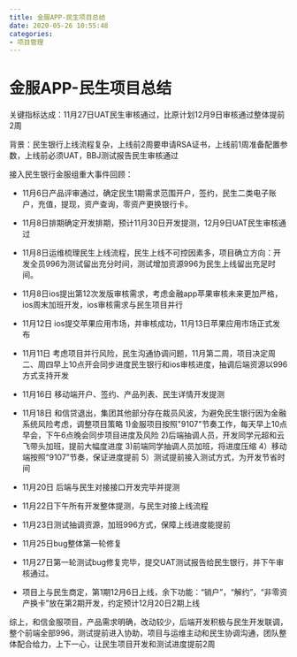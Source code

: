 ```yaml
---
title: 金服APP-民生项目总结
date: 2020-05-26 10:55:48
categories:
- 项目管理
---
```

# 金服APP-民生项目总结
关键指标达成：11月27日UAT民生审核通过，比原计划12月9日审核通过整体提前2周

背景：民生银行上线流程复杂，上线前2周要申请RSA证书，上线前1周准备配置参数，上线前必须UAT，BBJ测试报告民生审核通过

接入民生银行金服组重大事件回顾：
* 11月6日产品评审通过，确定民生1期需求范围开户，签约，民生二类电子账户，充值，提现，资产查询，零资产更换银行卡。

* 11月8日排期确定开发排期，预计11月30日开发提测，12月9日UAT民生审核通过

* 11月8日运维梳理民生上线流程，民生上线不可控因素多，项目确立方向：开发全员996为测试留出充分时间，测试增加资源996为民生上线留出充足时间。

* 11月8日ios提出第12次发版审核需求，考虑金融app苹果审核未来更加严格，ios周末加班开发，ios审核需求与民生项目并行

* 11月12日 ios提交苹果应用市场，并审核成功，11月13日苹果应用市场正式发布

* 11月11日 考虑项目并行风险，民生沟通协调问题，11月第二周，项目决定周二、周四早上10点开会同步进度民生银行和ios审核进度，抽调后端资源以996方式支持开发

* 11月16日 移动端开户、签约、产品列表、民生详情开发提测

* 11月18日 和信贷退出，集团其他部分存在裁员风波，为避免民生银行因为金融系统风险考虑，调整项目策略
  1)金服项目按照"9107"节奏工作，每天早上10点早会，下午6点晚会同步项目进度及风险
  2)后端抽调人员，开发同学元超和云飞带头加班，提前大幅度进度
  3)前端同学抽调人员加班，将进度压缩
  4）移动端按照“9107”节奏，保证进度提前
  5）测试提前接入测试方式，为开发节省时间
    
* 11月20日 后端与民生对接接口开发完毕并提测

* 11月22日下午所有开发整体提测，与民生对接上线流程

* 11月23日测试抽调资源，加班996方式，保障上线进度能提前

* 11月25日bug整体第一轮修复

* 11月27日第一轮测试bug修复完毕，提交UAT测试报告给民生银行，并下午审核通过。

* 项目上与民生商定，第1期12月6日上线，余下功能：“销户”，“解约”，“非零资产换卡”放在第2期开发，约定预计12月20日2期上线

综上，和信金服项目，产品需求明确，改动较少，后端开发积极与民生开发联调，整个前端全部996，测试提前进入协助，项目与运维主动和民生协调沟通，团队整体配合给力，上下一心，让民生项目开发和测试进度提前2周
